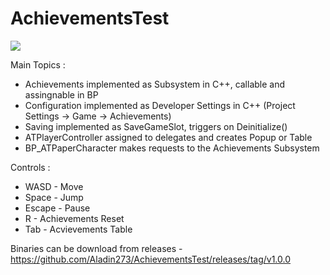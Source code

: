 # AchievementsTest

![](https://github.com/Aladin273/AchievementsTest/blob/master/Resources/AchievementsTest.gif)

Main Topics :
- Achievements implemented as Subsystem in C++, callable and assingnable in BP
- Configuration implemented as Developer Settings in C++ (Project Settings -> Game -> Achievements)
- Saving implemented as SaveGameSlot, triggers on Deinitialize()
- ATPlayerController assigned to delegates and creates Popup or Table
- BP_ATPaperCharacter makes requests to the Achievements Subsystem

Controls :
- WASD - Move
- Space - Jump
- Escape - Pause
- R - Achievements Reset
- Tab - Acvievements Table

Binaries can be download from releases - https://github.com/Aladin273/AchievementsTest/releases/tag/v1.0.0